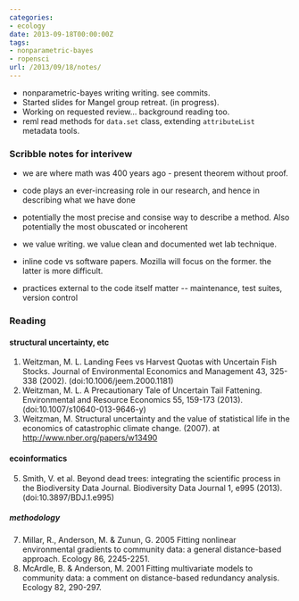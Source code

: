 ```yaml
---
categories:
- ecology
date: 2013-09-18T00:00:00Z
tags:
- nonparametric-bayes
- ropensci
url: /2013/09/18/notes/
---
```


- nonparametric-bayes writing writing. see commits.
- Started slides for Mangel group retreat. (in progress).
- Working on requested review... background reading too.
- reml read methods for `data.set` class, extending `attributeList` metadata tools.  


### Scribble notes for interivew

- we are where math was 400 years ago - present theorem without proof.  
- code plays an ever-increasing role in our research, and hence in describing what we have done
- potentially the most precise and consise way to describe a method.  Also potentially the most obuscated or incoherent 
- we value writing. we value clean and documented wet lab technique.  

- inline code vs software papers.  Mozilla will focus on the former. the latter is more difficult. 
- practices external to the code itself matter -- maintenance, test suites, version control

### Reading



#### structural uncertainty, etc 

1. Weitzman, M. L. Landing Fees vs Harvest Quotas with Uncertain Fish Stocks. Journal of Environmental Economics and Management 43, 325-338 (2002). (doi:10.1006/jeem.2000.1181)
3. Weitzman, M. L. A Precautionary Tale of Uncertain Tail Fattening. Environmental and Resource Economics 55, 159-173 (2013). (doi:10.1007/s10640-013-9646-y)
4. Weitzman, M. Structural uncertainty and the value of statistical life in the economics of catastrophic climate change. (2007). at <http://www.nber.org/papers/w13490>

#### ecoinformatics

5. Smith, V. et al. Beyond dead trees: integrating the scientific process in the Biodiversity Data Journal. Biodiversity Data Journal 1, e995 (2013). (doi:10.3897/BDJ.1.e995)

##### methodology

7. Millar, R., Anderson, M. & Zunun, G. 2005 Fitting nonlinear environmental gradients to community data: a general distance-based approach. Ecology 86, 2245-2251. 
8. McArdle, B. & Anderson, M. 2001 Fitting multivariate models to community data: a comment on distance-based redundancy analysis. Ecology 82, 290-297. 
